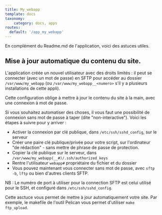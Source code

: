 ```yaml
---
title: My_webapp
template: docs
taxonomy:
    category: docs, apps
routes:
  default: '/app_my_webapp'
---
```


En complément du Readme.md de l'application, voici des astuces utiles.

## Mise à jour automatique du contenu du site.

L'application créée un nouvel utilisateur avec des droits limités : il peut se connecter (avec un mot de passe) en SFTP pour accéder au dossier `/var/www/my_webapp` (ou `/var/www/my_webapp__<numero>` s'il y a plusieurs installations de cette appli).

Cette configuration oblige à mettre à jour le contenu du site à la main, avec une connexion à mot de passe.

Si vous souhaitez automatiser des choses, il vous faut une possibilité de connexion sans mot de passe à taper (dite "non-interactive"). Voici les étapes à suivre pour y arriver :
- Activer la connexion par clé publique, dans `/etc/ssh/sshd_config`, sur le serveur
- Créer une paire clé publique/privée pour votre script, sur l'ordinateur "de rédaction" - sans mettre de phrase de passe de protection.
- Copier la clé publique sur le serveur, dans `/var/www/my_webapp(__#)/.ssh/authorized_keys`
- Rentre l'utilisateur `webapp#` propriétaire du fichier et du dossier
- Vous pouvez maintenant vous connecter sans mot de passe, avec `sftp -b`, `lftp` ou bien d'autres clients SFTP.

NB : Le numéro de port à utiliser pour la connection SFTP est celui utilisé pour le SSH, et configuré dans `/etc/ssh/sshd_config`.

Cette asctuce vous permet de mettre à jour automatiquement votre site. Par exemple, le makefile de l'outil Pelican vous permet d'utiliser `make ftp_upload`.
